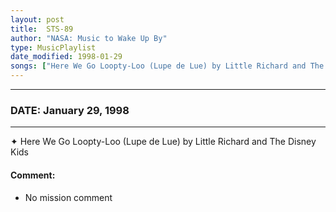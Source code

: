 ```yaml
---
layout: post
title:  STS-89
author: "NASA: Music to Wake Up By"
type: MusicPlaylist
date_modified: 1998-01-29
songs: ["Here We Go Loopty-Loo (Lupe de Lue) by Little Richard and The Disney Kids"]
---
```


----
### DATE: January 29, 1998
----
✦ Here We Go Loopty-Loo (Lupe de Lue) by Little Richard and The Disney Kids

#### Comment:
* No mission comment



<br/>
<center>
	<a target="_blank"
	   href="https://twitter.com/intent/tweet?hashtags=Space,NASA,Playlist,NASAWakeupCalls,SpaceProgram&text={{ page.author}}, '{{ page.songs.first }}' {{ page.title }}, {{ page.date | date: '%B %d, %Y' }}. {{ site.url }}{{ page.url }}&via=nasawakeupcalls"><i class="fab fa-twitter" alt="Tweet this page" style="font-size: 1.3em;"></i></a>
	&nbsp; 	<i class="fas fa-user-astronaut" style="font-size: 1.5em;"></i> &nbsp;
    <a type="amzn" search="'Here We Go Loopty-Loo (Lupe de Lue) by Little Richard and The Disney Kids'" category="popular music">
    <i class="fab fa-amazon" style="font-size: 1.3em;"></i></a>
</center>

